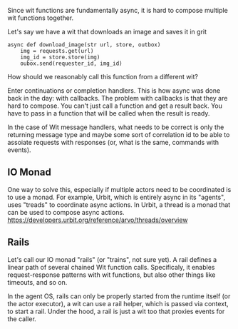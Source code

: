 
Since wit functions are fundamentally async, it is hard to compose multiple wit functions together.

Let's say we have a wit that downloads an image and saves it in grit

```
async def download_image(str url, store, outbox)
    img = requests.get(url)
    img_id = store.store(img)
    oubox.send(requester_id, img_id)
```

How should we reasonably call this function from a different wit?

Enter continuations or completion handlers. This is how async was done back in the day: with callbacks. The problem with callbacks is that they are hard to compose. You can't just call a function and get a result back. You have to pass in a function that will be called when the result is ready.

In the case of Wit message handlers, what needs to be correct is only the returning message type and maybe some sort of correlation id to be able to assoiate requests with responses (or, what is the same, commands with events).

## IO Monad
One way to solve this, especially if multiple actors need to be coordinated is to use a monad. For example, Urbit, which is entirely async in its "agents", uses "treads" to coordinate async actions. In Urbit, a thread is a monad that can be used to compose async actions. https://developers.urbit.org/reference/arvo/threads/overview

## Rails 
Let's call our IO monad "rails" (or "trains", not sure yet). A rail defines a linear path of several chained Wit function calls. Specificaly, it enables request-response patterns with wit functions, but also other things like timeouts, and so on.

In the agent OS, rails can only be properly started from the runtime itself (or the actor executor), a wit can use a rail helper, which is passed via context, to start a rail. Under the hood, a rail is just a wit too that proxies events for the caller.
